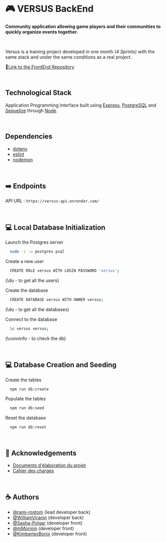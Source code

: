 # 🎮 VERSUS BackEnd
**Community application allowing game players and their communities to quickly organize events together.**

<br />

Versus is a training project developed in one month *(4 Sprints)* with the same stack and under the same conditions as a real project.

:flower_playing_cards:[Link to the FrontEnd Repository](https://github.com/rami-rostom/versus-front)

<br />

## Technological Stack
Application Programming Interface built using [Express](https://expressjs.com/fr/), [PostgreSQL](https://www.postgresql.org/) and [Sequelize](https://sequelize.org/) through [Node](https://nodejs.org/en).

<br />

## Dependencies
- [dotenv](https://www.npmjs.com/package/dotenv)
- [eslint](https://www.npmjs.com/package/eslint)
- [nodemon](https://www.npmjs.com/package//nodemon)

<br />

## :arrow_right: Endpoints

API URL : `https://versus-api.onrender.com/`

<br />

## :computer: Local Database Initialization

Launch the Postgres server

```bash
  sudo -i -u postgres psql
```

Create a new user

```bash
  CREATE ROLE versus WITH LOGIN PASSWORD 'versus';
```
  (\du - to get all the users)

Create the database

```bash
  CREATE DATABASE versus WITH OWNER versus;
```
  (\du - to get all the databases)

Connect to the database

```bash
  \c versus versus;
```
  (\conninfo - to check the db)

<br />

## :computer: Database Creation and Seeding 

Create the tables

```bash
  npm run db:create
```

Populate the tables

```bash
  npm run db:seed
```

Reset the database
```bash
  npm run db:reset
```
<br />

## :notebook_with_decorative_cover: Acknowledgements

 - [Documents d'élaboration du projet](https://github.com/O-clock-Cheesecake/projet-5-versus/wiki)
 - [Cahier des charges](https://docs.google.com/document/d/1bTD5kVhkD7utuCIPbLkuoNbhCruBuwi9tcCYeXgs8Hc/edit#heading=h.k2mrd19y696k)

<br />

## :coffee: Authors

- [@rami-rostom](https://github.com/rami-rostom) (lead developer back)
- [@WilliamViranin](https://github.com/WilliamViranin) (developer back)
- [@Sasha-Polgar](https://github.com/Sasha-Polgar) (developer front)
- [@mMormin](https://github.com/mMormin) (developer front)
- [@KimberleyBonix](https://github.com/KimberleyBonix) (developer front)